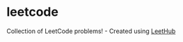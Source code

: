 # leetcode
Collection of LeetCode problems! - Created using [LeetHub](https://github.com/QasimWani/LeetHub)
